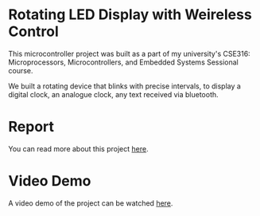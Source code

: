 # Rotating LED Display with Weireless Control
This microcontroller project was built as a part of my university's CSE316: Microprocessors, Microcontrollers, and Embedded Systems Sessional course. 

We built a rotating device that blinks with precise intervals, to display a digital clock, an analogue clock, any text received via bluetooth.

# Report
You can read more about this project [here](https://github.com/salkhon/Rotating-LED-Display-with-Wireless-Control/blob/master/CSE316_Report.pdf).

# Video Demo
A video demo of the project can be watched [here](https://youtu.be/3YQeCUu519Q).